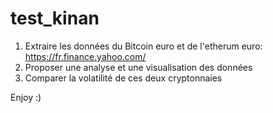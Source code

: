 # test_kinan

1. Extraire les données du Bitcoin euro et de l'etherum euro: https://fr.finance.yahoo.com/
2. Proposer une analyse et une visualisation des données 
3. Comparer la volatilité de ces deux cryptonnaies

Enjoy :)

